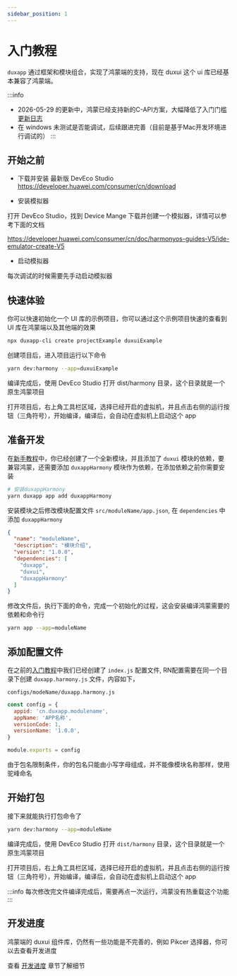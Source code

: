 ```yaml
---
sidebar_position: 1
---
```


# 入门教程

`duxapp` 通过框架和模块组合，实现了鸿蒙端的支持，现在 duxui 这个 ui 库已经基本兼容了鸿蒙端。

:::info
- 2026-05-29 的更新中，鸿蒙已经支持新的C-API方案，大幅降低了入门门槛 [更新日志](/docs/update/2025-05-29)
- 在 windows 未测试是否能调试，后续跟进完善（目前是基于Mac开发环境进行调试的）
:::

## 开始之前

- 下载并安装 最新版 DevEco Studio
https://developer.huawei.com/consumer/cn/download

- 安装模拟器

打开 DevEco Studio，找到 Device Mange 下载并创建一个模拟器，详情可以参考下面的文档

https://developer.huawei.com/consumer/cn/doc/harmonyos-guides-V5/ide-emulator-create-V5

- 启动模拟器

每次调试的时候需要先手动启动模拟器

## 快速体验

你可以快速初始化一个 UI 库的示例项目，你可以通过这个示例项目快速的查看到 UI 库在鸿蒙端以及其他端的效果

```bash
npx duxapp-cli create projectExample duxuiExample
```

创建项目后，进入项目运行以下命令

```bash
yarn dev:harmony --app=duxuiExample
```

编译完成后，使用 DevEco Studio 打开 dist/harmony 目录，这个目录就是一个原生鸿蒙项目

打开项目后，右上角工具栏区域，选择已经开启的虚拟机，并且点击右侧的运行按钮（三角符号），开始编译，编译后，会自动在虚拟机上启动这个 app

## 准备开发

在[新手教程](/docs/course/started/intro)中，你已经创建了一个全新模块，并且添加了 `duxui` 模块的依赖，要兼容鸿蒙，还需要添加 `duxappHarmony` 模块作为依赖，在添加依赖之前你需要安装

```bash
# 安装duxappHarmony
yarn duxapp app add duxappHarmony
```
安装模块之后修改模块配置文件 `src/moduleName/app.json`, 在 `dependencies` 中添加 `duxappHarmony`

```json
{
  "name": "moduleName",
  "description": "模块介绍",
  "version": "1.0.0",
  "dependencies": [
    "duxapp",
    "duxui",
    "duxappHarmony"
  ]
}

```

修改文件后，执行下面的命令，完成一个初始化的过程，这会安装编译鸿蒙需要的依赖和命令行

```bash
yarn app --app=moduleName
```

## 添加配置文件

在之前的[入门教程](/docs/course/started/intro)中我们已经创建了 `index.js` 配置文件, RN配置需要在同一个目录下创建 `duxapp.harmony.js` 文件，内容如下，

`configs/modeName/duxapp.harmony.js`

```js
const config = {
  appid: 'cn.duxapp.modulename',
  appName: 'APP名称',
  versionCode: 1,
  versionName: '1.0.0',
}

module.exports = config

```

由于包名限制条件，你的包名只能由小写字母组成，并不能像模块名称那样，使用驼峰命名  

## 开始打包

接下来就能执行打包命令了

```bash
yarn dev:harmony --app=moduleName
```

编译完成后，使用 DevEco Studio 打开 `dist/harmony` 目录，这个目录就是一个原生鸿蒙项目

打开项目后，右上角工具栏区域，选择已经开启的虚拟机，并且点击右侧的运行按钮（三角符号），开始编译，编译后，会自动在虚拟机上启动这个 app

:::info
每次修改完文件编译完成后，需要再点一次运行，鸿蒙没有热重载这个功能
:::

## 开发进度

鸿蒙端的 duxui 组件库，仍然有一些功能是不完善的，例如 Pikcer 选择器，你可以去查看开发进度

查看 [开发进度](progress) 章节了解细节
